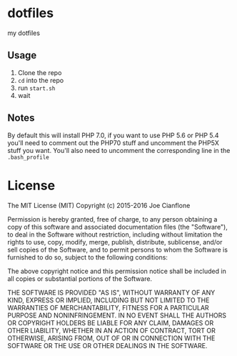 # dotfiles
my dotfiles

## Usage
1. Clone the repo
2. `cd` into the repo
3. run `start.sh`
4. wait

## Notes
By default this will install PHP 7.0, if you want to use PHP 5.6 or PHP 5.4 you'll need to comment out the PHP70 stuff and uncomment the PHP5X stuff you want. You'll also need to uncomment the corresponding line in the `.bash_profile`

# License

The MIT License (MIT)
Copyright (c) 2015-2016 Joe Cianflone

Permission is hereby granted, free of charge, to any person obtaining a copy of this software and associated documentation files (the "Software"), to deal in the Software without restriction, including without limitation the rights to use, copy, modify, merge, publish, distribute, sublicense, and/or sell copies of the Software, and to permit persons to whom the Software is furnished to do so, subject to the following conditions:

The above copyright notice and this permission notice shall be included in all copies or substantial portions of the Software.

THE SOFTWARE IS PROVIDED "AS IS", WITHOUT WARRANTY OF ANY KIND, EXPRESS OR IMPLIED, INCLUDING BUT NOT LIMITED TO THE WARRANTIES OF MERCHANTABILITY, FITNESS FOR A PARTICULAR PURPOSE AND NONINFRINGEMENT. IN NO EVENT SHALL THE AUTHORS OR COPYRIGHT HOLDERS BE LIABLE FOR ANY CLAIM, DAMAGES OR OTHER LIABILITY, WHETHER IN AN ACTION OF CONTRACT, TORT OR OTHERWISE, ARISING FROM, OUT OF OR IN CONNECTION WITH THE SOFTWARE OR THE USE OR OTHER DEALINGS IN THE SOFTWARE.

